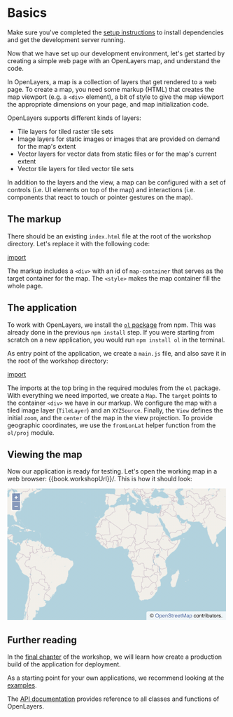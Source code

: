 # Basics

Make sure you've completed the [setup instructions](../) to install dependencies and get the development server running.

Now that we have set up our development environment, let's get started by creating a simple web page with an  OpenLayers map, and understand the code.

In OpenLayers, a map is a collection of layers that get rendered to a web page.  To create a map, you need some markup (HTML) that creates the map viewport (e.g. a `<div>` element), a bit of style to give the map viewport the appropriate dimensions on your page, and map initialization code.

OpenLayers supports different kinds of layers:

* Tile layers for tiled raster tile sets
* Image layers for static images or images that are provided on demand for the map's extent
* Vector layers for vector data from static files or for the map's current extent
* Vector tile layers for tiled vector tile sets

In addition to the layers and the view, a map can be configured with a set of controls (i.e. UI elements on top of the map) and interactions (i.e. components that react to touch or pointer gestures on the map).

## The markup

There should be an existing `index.html` file at the root of the workshop directory. Let's replace it with the following code:

[import](../../../src/en/examples/basics/map.html)

The markup includes a `<div>` with an id of `map-container` that serves as the target container for the map.  The `<style>` makes the map container fill the whole page.

## The application

To work with OpenLayers, we install the [`ol` package](https://www.npmjs.com/package/ol) from npm. This was already done in the previous `npm install` step.  If you were starting from scratch on a new application, you would run `npm install ol` in the terminal.

As entry point of the application, we create a `main.js` file, and also save it in the root of the workshop directory:

[import](../../../src/en/examples/basics/map.js)

The imports at the top bring in the required modules from the `ol` package.  With everything we need imported, we create a `Map`. The `target` points to the container `<div>` we have in our markup. We configure the map with a tiled image layer (`TileLayer`) and an `XYZSource`. Finally, the `View` defines the initial `zoom`, and the `center` of the map in the view projection. To provide geographic coordinates, we use the `fromLonLat` helper function from the `ol/proj` module.

## Viewing the map

Now our application is ready for testing. Let's open the working map in a web browser: {{book.workshopUrl}}/. This is how it should look:

![A map of the world](map.png)

## Further reading

In the [final chapter](../deploying/) of the workshop, we will learn how create a production build of the application for deployment.

As a starting point for your own applications, we recommend looking at the [examples](https://openlayers.org/en/latest/examples/).

The [API documentation](https://openlayers.org/en/latest/apidoc/) provides reference to all classes and functions of OpenLayers.
